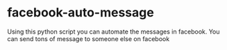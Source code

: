 # facebook-auto-message
Using this python script you can automate the messages in facebook. You can send tons of message to someone else on facebook 
